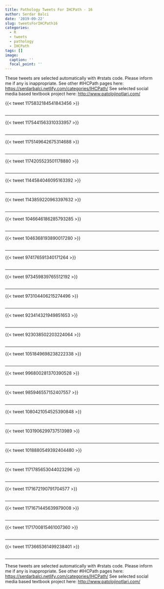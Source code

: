 ```yaml
---
title: Pathology Tweets For IHCPath - 16
author: Serdar Balci
date: '2019-09-22'
slug: tweetsForIHCPath16
categories:
  - R
  - tweets
  - pathology
  - IHCPath
tags: []
image:
  caption: ''
  focal_point: ''
---
```



These tweets are selected automatically with #rstats code. Please inform me if any is inappropriate.
See other #IHCPath pages here: https://serdarbalci.netlify.com/categories/IHCPath/ 
See selected social media based textbook project here: http://www.patolojinotlari.com/

{{< tweet 1175832184541843456 >}}
<br>
<br>
<hr>
{{< tweet 1175441563310333957 >}}
<br>
<br>
<hr>
{{< tweet 1175149642675314688 >}}
<br>
<br>
<hr>
{{< tweet 1174205523501178880 >}}
<br>
<br>
<hr>
{{< tweet 1144584046095163392 >}}
<br>
<br>
<hr>
{{< tweet 1143859220963397632 >}}
<br>
<br>
<hr>
{{< tweet 1046646186285793285 >}}
<br>
<br>
<hr>
{{< tweet 1046368193890017280 >}}
<br>
<br>
<hr>
{{< tweet 974176591340171264 >}}
<br>
<br>
<hr>
{{< tweet 973459839765512192 >}}
<br>
<br>
<hr>
{{< tweet 973104406215274496 >}}
<br>
<br>
<hr>
{{< tweet 923414321949851653 >}}
<br>
<br>
<hr>
{{< tweet 923038502203224064 >}}
<br>
<br>
<hr>
{{< tweet 1051849698238222338 >}}
<br>
<br>
<hr>
{{< tweet 996800281370390528 >}}
<br>
<br>
<hr>
{{< tweet 985946557152407557 >}}
<br>
<br>
<hr>
{{< tweet 1080421054525390848 >}}
<br>
<br>
<hr>
{{< tweet 1031906299737513989 >}}
<br>
<br>
<hr>
{{< tweet 1018880549392404480 >}}
<br>
<br>
<hr>
{{< tweet 1171785653044023296 >}}
<br>
<br>
<hr>
{{< tweet 1171672190791704577 >}}
<br>
<br>
<hr>
{{< tweet 1171671445639979008 >}}
<br>
<br>
<hr>
{{< tweet 1171700815461007360 >}}
<br>
<br>
<hr>
{{< tweet 1173665361499238401 >}}
<br>
<br>
<hr>


These tweets are selected automatically with #rstats code. Please inform me if any is inappropriate.
See other #IHCPath pages here: https://serdarbalci.netlify.com/categories/IHCPath/ 
See selected social media based textbook project here: http://www.patolojinotlari.com/
